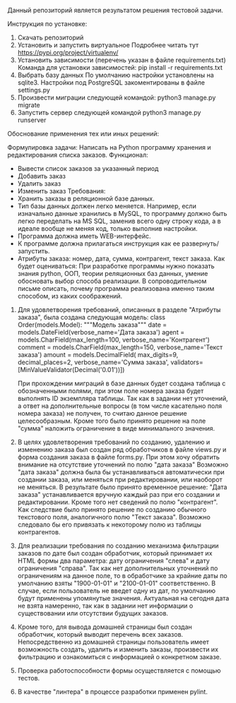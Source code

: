 Данный репозиторий является результатом решения тестовой задачи.

Инструкция по установке:
1. Скачать репозиторий
2. Установить и запустить виртуальное
    Подробнее читать тут https://pypi.org/project/virtualenv/
3. Установить зависимости (перечень указан в файле requirements.txt)
    Команда для установки зависимостей:
    pip install -r requirements.txt
4. Выбрать базу данных
    По умолчанию настройки установлены на sqlite3. Настройки под PostgreSQL закоментированы в файле settings.py
5. Произвести миграции следующей командой:
     python3 manage.py migrate
6. Запустить сервер следующей командой
    python3 manage.py runserver


Обоснование применения тех или иных решений:

Формулировка задачи:
Написать на Python программу хранения и редактирования списка заказов.
Функционал:
- Вывести список заказов за указанный период
- Добавить заказ
- Удалить заказ
- Изменить заказ
Требования:
- Хранить заказы в реляционной базе данных.
- Тип базы данных должен легко меняется. Например, если изначально данные
хранились в MySQL, то программу должно быть легко переделать на MS SQL,
заменив всего одну строку кода, а в идеале вообще не меняя код, только выполнив
настройки.
- Программа должна иметь WEB-интерфейс.
- К программе должна прилагаться инструкция как ее развернуть/запустить.
- Атрибуты заказа: номер, дата, сумма, контрагент, текст заказа.
Как будет оцениваться:
При разработке программы нужно показать знания python, ООП, теории
реляционных баз данных, умение обосновать выбор способа реализации. В
сопроводительном письме описать, почему программа реализована именно таким
способом, из каких соображений.


1. Для удовлетворения требований, описанных в разделе "Атрибуты заказа", была создана следующая модель:
class Order(models.Model):
    """Модель заказа"""
    date = models.DateField(verbose_name='Дата заказа')
    agent = models.CharField(max_length=100, verbose_name='Контрагент')
    comment = models.CharField(max_length=150, verbose_name='Текст заказа')
    amount = models.DecimalField(
        max_digits=9, decimal_places=2, verbose_name='Сумма заказа', validators=[MinValueValidator(Decimal('0.01'))])

    При прохождении миграций в базе данных будет создана таблица с обозначенными полями, при этом поле номера заказа будет выполнять ID экземпляра таблицы.
    Так как в задании нет уточнений, а ответ на дополнительные вопросы (в том числе касательно поля номера заказа) не получен, то считаю данное решение целесообразным. Кроме того было принято решение на поле "сумма" наложить ограничение в виде минимального значения.

2. В целях удовлетворения требований по созданию, удалению и изменению заказа был создан ряд обработчиков в файле views.py и форма создания заказа в файле forms.py. При этом хочу обратить внимание на отсутствие уточнений по полю "дата заказа" Возможно "дата заказа" должна была бы устанавливаться автоматически при создании заказа, или меняться при редактировании, или наоборот не меняться. В результате было принято временное решение: "Дата заказа" устанавливается вручную каждый раз при его создании и редактировании. Кроме того нет сведений по полю "контрагент". Как следствие было принято решение по созданию обычного текстового поля, аналогичного полю "Текст заказа". Возможно следовало бы его привязать к некоторому полю из таблицы контрагентов.

3. Для реализации требования по созданию механизма фильтрации заказов по дате был создан обработчик, который принимает их HTML формы два параметра: дату ограничения "слева" и дату ограничения "справа". Так как нет дополнительных уточнений по ограничениям на данное поле, то в обработчике за крайние даты по умолчанию взяты "1900-01-01" и "2100-01-01" соответственно. В случае, если пользователь не введет одну из дат, по умолчанию будут применены упомянутые значения. Актуальная на сегодня дата не взята намеренно, так как в задании нет информации о существовании или отсутствии будущих заказов.

4. Кроме того, для вывода домашней страницы был создан обработчик, который выводит перечень всех заказов. Непосредственно из домашней страницы пользователь имеет возможность создать, удалить и изменить заказы, произвести их фильтрацию и ознакомиться с информацией о конкретном заказе.

5. Проверка работоспособности формы осуществляется с помощью тестов.

6. В качестве "линтера" в процессе разработки применен pylint.
